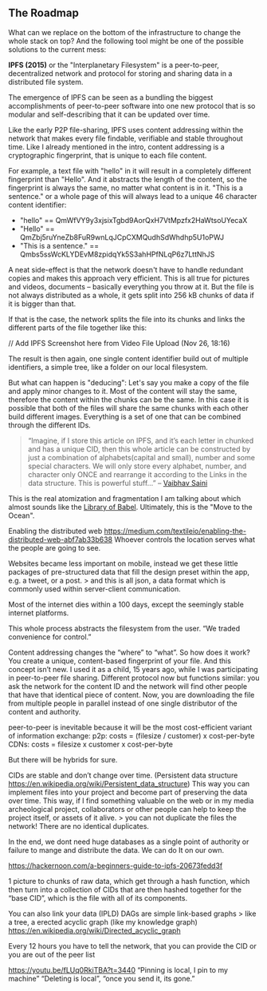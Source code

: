 ## The Roadmap

What can we replace on the bottom of the infrastructure to change the whole stack on top? And the following tool might be one of the possible solutions to the current mess:

**IPFS (2015)** or the "Interplanetary Filesystem" is a peer-to-peer, decentralized network and protocol for storing and sharing data in a distributed file system.

The emergence of IPFS can be seen as a bundling the biggest accomplishments of peer-to-peer software into one new protocol that is so modular and self-describing that it can be updated over time.

Like the early P2P file-sharing, IPFS uses content addressing within the network that makes every file findable, verifiable and stable throughout time. Like I already mentioned in the intro, content addressing is a cryptographic fingerprint, that is unique to each file content.

For example, a text file with "hello" in it will result in a completely different fingerprint than "Hello". And it abstracts the length of the content, so the fingerprint is always the same, no matter what content is in it. "This is a sentence." or a whole page of this will always lead to a unique 46 character content identifier:

- "hello" == QmWfVY9y3xjsixTgbd9AorQxH7VtMpzfx2HaWtsoUYecaX
- "Hello" == QmZbj5ruYneZb8FuR9wnLqJCpCXMQudhSdWhdhp5U1oPWJ
- "This is a sentence." == Qmbs5ssWcKLYDEvM8zpidqYk5S3ahHPfNLqP6z7LttNhJS

A neat side-effect is that the network doesn't have to handle redundant copies and makes this approach very efficient. This is all true for pictures and videos, documents – basically everything you throw at it. But the file is not always distributed as a whole, it gets split into 256 kB chunks of data if it is bigger than that.

If that is the case, the network splits the file into its chunks and links the different parts of the file together like this:

// Add IPFS Screenshot here from Video File Upload (Nov 26, 18:16)

The result is then again, one single content identifier build out of multiple identifiers, a simple tree, like a folder on our local filesystem.

But what can happen is "deducing": Let's say you make a copy of the file and apply minor changes to it. Most of the content will stay the same, therefore the content within the chunks can be the same. In this case it is possible that both of the files will share the same chunks with each other build different images. Everything is a set of one that can be combined through the different IDs.

> “Imagine, if I store this article on IPFS, and it’s each letter in chunked and has a unique CID, then this whole article can be constructed by just a combination of alphabets(capital and small), number and some special characters. We will only store every alphabet, number, and character only ONCE and rearrange it according to the Links in the data structure. This is powerful stuff…” – [Vaibhav Saini](https://web.archive.org/web/20190816194557/https://hackernoon.com/understanding-ipfs-in-depth-1-5-a-beginner-to-advanced-guide-e937675a8c8a)

This is the real atomization and fragmentation I am talking about which almost sounds like the [Library of Babel](https://web.archive.org/web/20190826061822/https://en.m.wikipedia.org/wiki/The_Library_of_Babel).
Ultimately, this is the "Move to the Ocean".  





Enabling the distributed web
https://medium.com/textileio/enabling-the-distributed-web-abf7ab33b638
Whoever controls the location serves what the people are going to see.

Websites became less important on mobile, instead we get these little packages of pre-structured data that fill the design preset within the app, e.g. a tweet, or a post. > and this is all json, a data format which is commonly used within server-client communication.

Most of the internet dies within a 100 days, except the seemingly stable internet platforms.

This whole process abstracts the filesystem from the user.
“We traded convenience for control.”

Content addressing changes the “where” to “what”.
So how does it work? You create a unique, content-based fingerprint of your file. And this concept isn’t new. I used it as a child, 15 years ago, while I was participating in peer-to-peer file sharing.
Different protocol now but functions similar: you ask the network for the content ID and the network will find other people that have that identical piece of content. Now, you are downloading the file from multiple people in parallel instead of one single distributor of the content and authority.

peer-to-peer is inevitable because it will be the most cost-efficient variant of information exchange:
p2p: costs = (filesize / customer) x cost-per-byte
CDNs: costs = filesize x customer x cost-per-byte   

But there will be hybrids for sure.


CIDs are stable and don’t change over time. (Persistent data structure https://en.wikipedia.org/wiki/Persistent_data_structure)
This way you can implement files into your project and become part of preserving the data over time. This way, if I find something valuable on the web or in my media archeological project, collaborators or other people can help to keep the project itself, or assets of it alive. > you can not duplicate the files the network! There are no identical duplicates.

In the end, we dont need huge databases as a single point of authority or failure to mange and distribute the data. We can do It on our own.

https://hackernoon.com/a-beginners-guide-to-ipfs-20673fedd3f


1 picture to chunks of raw data, which get through a hash function, which then turn into a collection of CIDs that are then hashed together for the “base CID”, which is the file with all of its components.

You can also link your data (IPLD)
DAGs are simple link-based graphs > like a tree, a erected acyclic graph (like my knowledge graph)
https://en.wikipedia.org/wiki/Directed_acyclic_graph

Every 12 hours you have to tell the network, that you can provide the CID or you are out of the peer list

https://youtu.be/fLUq0RkiTBA?t=3440
“Pinning is local, I pin to my machine”
“Deleting is local”, “once you send it, its gone.”

